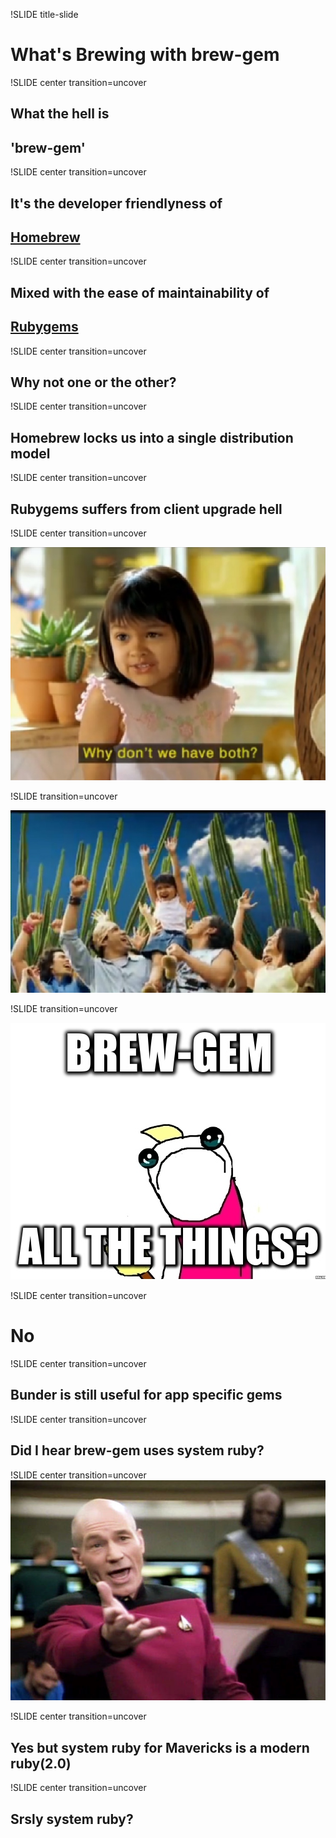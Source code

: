 !SLIDE title-slide

# What's Brewing with brew-gem

!SLIDE center transition=uncover

## What the hell is
## 'brew-gem'

!SLIDE center transition=uncover

## It's the developer friendlyness of
## [Homebrew](http://brew.sh/)

!SLIDE center transition=uncover

## Mixed with the ease of maintainability of
## [Rubygems](http://rubygems.org/)

!SLIDE center transition=uncover

## Why not one or the other?

!SLIDE center transition=uncover

## Homebrew locks us into a single distribution model

!SLIDE center transition=uncover

## Rubygems suffers from client upgrade hell

!SLIDE center transition=uncover

![why-not-both](../images/why-not-both.jpg)

!SLIDE transition=uncover

![yay-both](../images/yay-both.jpg)

!SLIDE transition=uncover

![brew-gem-all-the-things?](../images/brew-gem-all-the-things.jpg)

!SLIDE center transition=uncover

# No

!SLIDE center transition=uncover

## Bunder is still useful for app specific gems

!SLIDE center transition=uncover

## Did I hear brew-gem uses system ruby?

!SLIDE center transition=uncover
![wtf](../images/wtf.jpg)

!SLIDE center transition=uncover

## Yes but system ruby for Mavericks is a modern ruby(2.0)

!SLIDE center transition=uncover

## Srsly system ruby?
